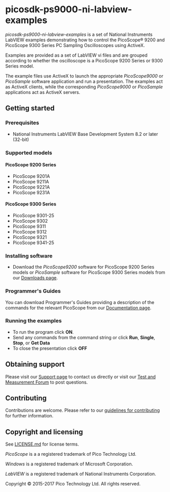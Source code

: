 # picosdk-ps9000-ni-labview-examples

*picosdk-ps9000-ni-labview-examples* is a set of National Instruments LabVIEW examples demonstrating how to control the PicoScope® 9200 and PicoScope 9300 Series PC Sampling Oscilloscopes using ActiveX.

Examples are provided as a set of LabVIEW vi files and are grouped according to whether the oscilloscope is a PicoScope 9200 Series or 9300 Series model.

The example files use ActiveX to launch the appropriate *PicoScope9000* or *PicoSample* software application and run a presentation. The examples act as  ActiveX clients, while the corresponding *PicoScope9000* or *PicoSample* applications act as ActiveX servers.

## Getting started

### Prerequisites

* National Instruments LabVIEW Base Development System 8.2 or later (32-bit)

### Supported models

#### PicoScope 9200 Series

* PicoScope 9201A 
* PicoScope 9211A 
* PicoScope 9221A 
* PicoScope 9231A

#### PicoScope 9300 Series

* PicoScope 9301-25
* PicoScope 9302 
* PicoScope 9311 
* PicoScope 9312 
* PicoScope 9321 
* PicoScope 9341-25

### Installing software

* Download the *PicoScope9200* software for PicoScope 9200 Series models or *PicoSample* software for PicoScope 9300 Series models from our [Downloads page](https://www.picotech.com/downloads).

### Programmer's Guides

You can download Programmer's Guides providing a description of the commands for the relevant PicoScope from our [Documentation page](https://www.picotech.com/library/documentation).

### Running the examples

* To run the program click **ON**. 
* Send any commands from the command string or click **Run**, **Single**, **Stop**, or **Get Data**
* To close the presentation click **OFF**

## Obtaining support

Please visit our [Support page](https://www.picotech.com/tech-support) to contact us directly or visit our [Test and Measurement Forum](https://www.picotech.com/support/forum20.html) to post questions.

## Contributing

Contributions are welcome. Please refer to our [guidelines for contributing](.github/CONTRIBUTING.md) for further information.

## Copyright and licensing 

See [LICENSE.md](LICENSE.md) for license terms.

*PicoScope* is a a registered trademark of Pico Technology Ltd. 

*Windows* is a registered trademark of Microsoft Corporation.

*LabVIEW* is a registered trademark of National Instruments Corporation.

Copyright © 2015-2017 Pico Technology Ltd. All rights reserved.